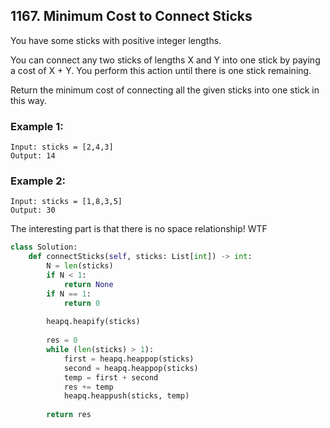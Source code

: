 ## 1167. Minimum Cost to Connect Sticks

You have some sticks with positive integer lengths.

You can connect any two sticks of lengths X and Y into one stick by paying a cost of X + Y.  You perform this action until there is one stick remaining.

Return the minimum cost of connecting all the given sticks into one stick in this way.

### Example 1:
```
Input: sticks = [2,4,3]
Output: 14
```

### Example 2:
```
Input: sticks = [1,8,3,5]
Output: 30
```

The interesting part is that there is no space relationship!
WTF

```python
class Solution:
    def connectSticks(self, sticks: List[int]) -> int:
        N = len(sticks)
        if N < 1:
            return None
        if N == 1:
            return 0
        
        heapq.heapify(sticks)
        
        res = 0
        while (len(sticks) > 1):
            first = heapq.heappop(sticks)
            second = heapq.heappop(sticks)
            temp = first + second
            res += temp
            heapq.heappush(sticks, temp)
            
        return res
```
